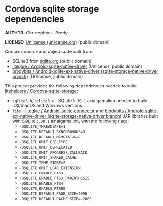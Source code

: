 # Cordova sqlite storage dependencies

**AUTHOR:** Christopher J. Brody

**LICENSE:** [Unlicense (unlicense.org)](http://unlicense.org/) (public domain)

Contains source and object code built from:
- SQLite3 from [sqlite.org](http://sqlite.org/) (public domain)
- [liteglue / Android-sqlite-native-driver](https://github.com/liteglue/Android-sqlite-native-driver) (Unlicense, public domain)
- [brodybits / Android-sqlite-ext-native-driver (sqlite-storage-native-driver branch)](https://github.com/brodybits/Android-sqlite-ext-native-driver/tree/sqlite-storage-native-driver) (Unlicense, public domain)

This project provides the following dependencies needed to build [litehelpers / Cordova-sqlite-storage](https://github.com/litehelpers/Cordova-sqlite-storage):
- `sqlite3.h`, `sqlite3.c` - SQLite `3.30.1` amalgamation needed to build iOS/macOS and Windows versions
- `libs` - [liteglue / Android-sqlite-connector](https://github.com/liteglue/Android-sqlite-connector) and [brodybits / Android-sqlite-ext-native-driver (sqlite-storage-native-driver branch)](https://github.com/brodybits/Android-sqlite-ext-native-driver/tree/sqlite-storage-native-driver) JAR libraries built with SQLite `3.30.1` amalgamation, with the following flags:
  - `-DSQLITE_THREADSAFE=1`
  - `-DSQLITE_DEFAULT_SYNCHRONOUS=3`
  - `-DSQLITE_DEFAULT_MEMSTATUS=0`
  - `-DSQLITE_OMIT_DECLTYPE`
  - `-DSQLITE_OMIT_DEPRECATED`
  - `-DSQLITE_OMIT_PROGRESS_CALLBACK`
  - `-DSQLITE_OMIT_SHARED_CACHE`
  - `-DSQLITE_TEMP_STORE=2`
  - `-DSQLITE_OMIT_LOAD_EXTENSION`
  - `-DSQLITE_ENABLE_FTS3`
  - `-DSQLITE_ENABLE_FTS3_PARENTHESIS`
  - `-DSQLITE_ENABLE_FTS4`
  - `-DSQLITE_ENABLE_RTREE`
  - `-DSQLITE_DEFAULT_PAGE_SIZE=4096`
  - `-DSQLITE_DEFAULT_CACHE_SIZE=-2000`
